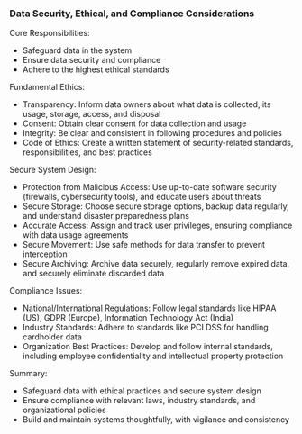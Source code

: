 ### Data Security, Ethical, and Compliance Considerations

Core Responsibilities:

- Safeguard data in the system
- Ensure data security and compliance
- Adhere to the highest ethical standards

Fundamental Ethics:

- Transparency: Inform data owners about what data is collected, its usage, storage, access, and disposal
- Consent: Obtain clear consent for data collection and usage
- Integrity: Be clear and consistent in following procedures and policies
- Code of Ethics: Create a written statement of security-related standards, responsibilities, and best practices

Secure System Design:

- Protection from Malicious Access: Use up-to-date software security (firewalls, cybersecurity tools), and educate users about threats
- Secure Storage: Choose secure storage options, backup data regularly, and understand disaster preparedness plans
- Accurate Access: Assign and track user privileges, ensuring compliance with data usage agreements
- Secure Movement: Use safe methods for data transfer to prevent interception
- Secure Archiving: Archive data securely, regularly remove expired data, and securely eliminate discarded data

Compliance Issues:

- National/International Regulations: Follow legal standards like HIPAA (US), GDPR (Europe), Information Technology Act (India)
- Industry Standards: Adhere to standards like PCI DSS for handling cardholder data
- Organization Best Practices: Develop and follow internal standards, including employee confidentiality and intellectual property protection

Summary:

- Safeguard data with ethical practices and secure system design
- Ensure compliance with relevant laws, industry standards, and organizational policies
- Build and maintain systems thoughtfully, with vigilance and consistency
